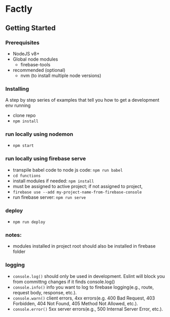 # Factly

## Getting Started

### Prerequisites

- NodeJS v8+
- Global node modules
  - firebase-tools
- recommended (optional)
  - nvm (to install multiple node versions)

### Installing

A step by step series of examples that tell you how to get a development env running

- clone repo
- `npm install`

### run locally using nodemon

- `npm start`

### run locally using firebase serve

- transpile babel code to node js code: `npm run babel`
- `cd functions`
- install modules if needed: `npm install`
- must be assigned to active project; if not assigned to project,
- `firebase use --add my-project-name-from-firebase-console`
- run firebase server: `npm run serve`

### deploy

- `npm run deploy`

### notes:

- modules installed in project root should also be installed in firebase folder

### logging

- `console.log()` should only be used in development. Eslint will block you from committng changes if it finds console.log()
- `console.info()` info you want to log to firebase logging(e.g., route, request body, response, etc.).
- `console.warn()` client errors, 4xx errors(e.g. 400 Bad Request, 403 Forbidden, 404 Not Found, 405 Method Not Allowed, etc.).
- `console.error()` 5xx server errors(e.g., 500 Internal Server Error, etc.).